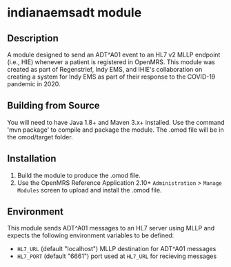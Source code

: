 indianaemsadt module
==========================

Description
-----------
A module designed to send an ADT^A01 event to an HL7 v2 MLLP endpoint (i.e., HIE)
whenever a patient is registered in OpenMRS. This module was created as part of
Regenstrief, Indy EMS, and IHIE's collaboration on creating a system for Indy EMS
as part of their response to the COVID-19 pandemic in 2020.

Building from Source
--------------------
You will need to have Java 1.8+ and Maven 3.x+ installed.  Use the command 'mvn package' to 
compile and package the module. The .omod file will be in the omod/target folder.

Installation
------------
1. Build the module to produce the .omod file.
2. Use the OpenMRS Reference Application 2.10+ `Administration` > `Manage Modules` screen to 
upload and install the .omod file.

Environment
-----------
This module sends ADT^A01 messages to an HL7 server using MLLP and expects the following 
environment variables to be defined:

* `HL7_URL` (default "localhost") MLLP destination for ADT^A01 messages
* `HL7_PORT` (default "6661") port used at `HL7_URL` for recieving messages